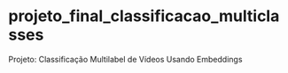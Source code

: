 # projeto_final_classificacao_multiclasses
Projeto: Classificação Multilabel de Vídeos Usando Embeddings

